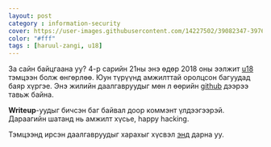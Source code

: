 ```yaml
---
layout: post
category : information-security
cover: https://user-images.githubusercontent.com/14227502/39082347-39760e52-4584-11e8-9e0e-5695d1821487.png
color: "#fff"
tags : [haruul-zangi, u18]
---
```


За сайн байцгаана уу? 
4-р сарийн 21ны энэ өдөр 2018 оны ээлжит [u18](http://www.haruulzangi.mn/challenges2018u18/teams) тэмцээн болж өнгөрлөө. 
Юун түрүүнд амжилттай оролцсон багуудад баяр хүргэе. Энэ жилийн даалгавруудыг мөн л өөрийн [github](https://github.com/enkhee-Osiris) дээрээ тавьж байна.

**Writeup**-уудыг бичсэн баг байвал доор коммэнт үлдээгээрэй.
Дараагийн шатанд нь амжилт хүсье, happy hacking.

Тэмцээнд ирсэн даалгавруудыг харахыг хүсвэл [энд](https://github.com/enkhee-Osiris/u18-2018) дарна уу.
